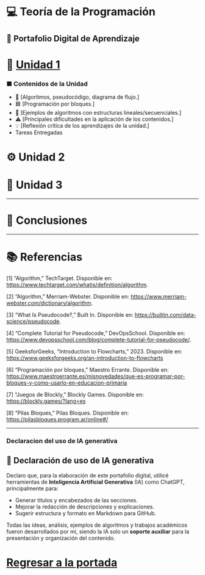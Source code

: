 # 💻 Teoría de la Programación

## 📁 Portafolio Digital de Aprendizaje

# 🧩 [Unidad 1](Unidad%201.md)
### ■ Contenidos de la Unidad
- 📝 [Algoritmos, pseudocódigo, diagrama de flujo.]
- 🟦 [Programación por bloques.]
- 🔹 [Ejemplos de algoritmos con estructuras lineales/secuenciales.]
- ⚠️ [Principales dificultades en la aplicación de los contenidos.]
- 💡 [Reflexión crítica de los aprendizajes de la unidad.]
- Tareas Entregadas


# ⚙️ Unidad 2

# 🧠 Unidad 3

---

# 🏁 Conclusiones

---

# 📚 Referencias
[1] “Algorithm,” TechTarget. Disponible en: https://www.techtarget.com/whatis/definition/algorithm. 

[2] “Algorithm,” Merriam-Webster. Disponible en: https://www.merriam-webster.com/dictionary/algorithm. 

[3] “What Is Pseudocode?,” Built In. Disponible en: https://builtin.com/data-science/pseudocode. 

[4] “Complete Tutorial for Pseudocode,” DevOpsSchool. Disponible en: https://www.devopsschool.com/blog/complete-tutorial-for-pseudocode/. 

[5] GeeksforGeeks, “Introduction to Flowcharts,” 2023. Disponible en: https://www.geeksforgeeks.org/an-introduction-to-flowcharts

[6] “Programación por bloques,” Maestro Errante. Disponible en: https://www.maestroerrante.es/misnovedades/que-es-programar-por-bloques-y-como-usarlo-en-educacion-primaria

[7] “Juegos de Blockly,” Blockly Games. Disponible en: https://blockly.games/?lang=es

[8] “Pilas Bloques,” Pilas Bloques. Disponible en: https://pilasbloques.program.ar/online#/

---

### Declaracion del uso de IA generativa
## 🤖 Declaración de uso de IA generativa

Declaro que, para la elaboración de este portafolio digital, utilicé herramientas de **Inteligencia Artificial Generativa** (IA) como ChatGPT, principalmente para:

- Generar títulos y encabezados de las secciones.
- Mejorar la redacción de descripciones y explicaciones.
- Sugerir estructura y formato en Markdown para GitHub.

Todas las ideas, análisis, ejemplos de algoritmos y trabajos académicos fueron desarrollados por mí, siendo la IA solo un **soporte auxiliar** para la presentación y organización del contenido.

# [Regresar a la portada](Caratula.md)
